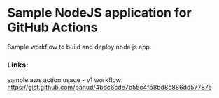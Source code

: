 # Sample NodeJS application for GitHub Actions 

Sample workflow to build and deploy node js app. 

### Links:

sample aws action usage - v1 workflow: https://gist.github.com/pahud/4bdc6cde7b55c4fb8bd8c886dd57787e
